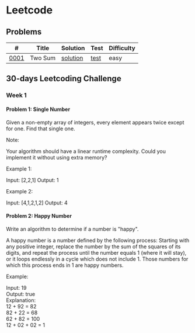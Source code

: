 Leetcode
========

Problems
--------

|    #   | Title   |   Solution    | Test | Difficulty  |
|--------|---------|---------------|------|-------------|
|[0001](https://leetcode.com/problems/two-sum/)    | Two Sum   | [solution](src/main/java/learn/algo/leetcode/problemset/p0001twosum/Solution.java) | [test](src/test/java/learn/algo/leetcode/problemset/p0001twosum/SolutionTwoSumTest.java)    | easy    |

30-days Leetcoding Challenge
----------------------------

### Week 1

#### Problem 1: Single Number

Given a non-empty array of integers, every element appears twice except for one. Find that single one.

Note:

Your algorithm should have a linear runtime complexity. Could you implement it without using extra memory?

Example 1:

Input: [2,2,1]
Output: 1

Example 2:

Input: [4,1,2,1,2]
Output: 4


#### Problem 2: Happy Number
     
 Write an algorithm to determine if a number is "happy".
 
 A happy number is a number defined by the following process: Starting with any positive integer, 
 replace the number by the sum of the squares of its digits, and repeat the process until the number 
 equals 1 (where it will stay), or it loops endlessly in a cycle which does not include 1. 
 Those numbers for which this process ends in 1 are happy numbers.
 
 Example: 
 
 Input: 19  
 Output: true  
 Explanation:   
 12 + 92 = 82  
 82 + 22 = 68  
 62 + 82 = 100  
 12 + 02 + 02 = 1  
